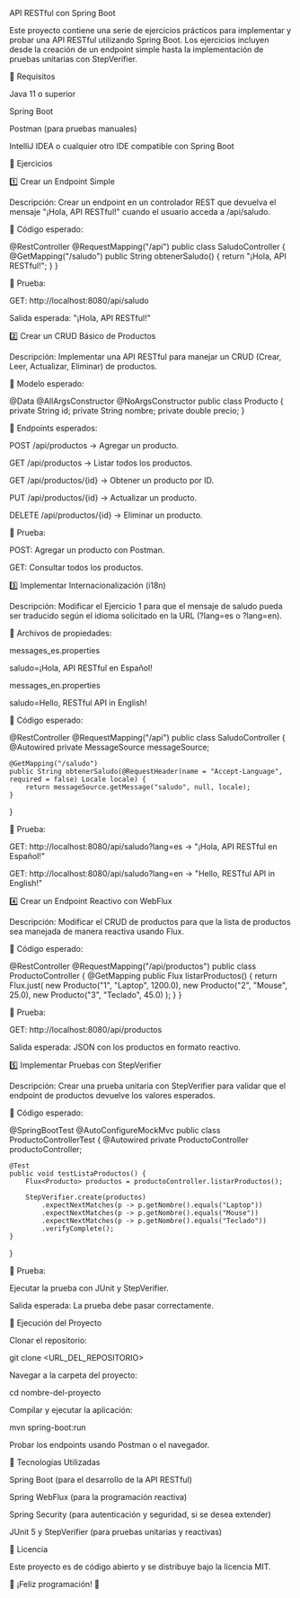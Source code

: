API RESTful con Spring Boot

Este proyecto contiene una serie de ejercicios prácticos para implementar y probar una API RESTful utilizando Spring Boot. Los ejercicios incluyen desde la creación de un endpoint simple hasta la implementación de pruebas unitarias con StepVerifier.

📌 Requisitos

Java 11 o superior

Spring Boot

Postman (para pruebas manuales)

IntelliJ IDEA o cualquier otro IDE compatible con Spring Boot

📌 Ejercicios

1️⃣ Crear un Endpoint Simple

Descripción: Crear un endpoint en un controlador REST que devuelva el mensaje "¡Hola, API RESTful!" cuando el usuario acceda a /api/saludo.

📄 Código esperado:

@RestController
@RequestMapping("/api")
public class SaludoController {
    @GetMapping("/saludo")
    public String obtenerSaludo() {
        return "¡Hola, API RESTful!";
    }
}

🔹 Prueba:

GET: http://localhost:8080/api/saludo

Salida esperada: "¡Hola, API RESTful!"

2️⃣ Crear un CRUD Básico de Productos

Descripción: Implementar una API RESTful para manejar un CRUD (Crear, Leer, Actualizar, Eliminar) de productos.

📄 Modelo esperado:

@Data
@AllArgsConstructor
@NoArgsConstructor
public class Producto {
    private String id;
    private String nombre;
    private double precio;
}

🔹 Endpoints esperados:

POST /api/productos → Agregar un producto.

GET /api/productos → Listar todos los productos.

GET /api/productos/{id} → Obtener un producto por ID.

PUT /api/productos/{id} → Actualizar un producto.

DELETE /api/productos/{id} → Eliminar un producto.

🔹 Prueba:

POST: Agregar un producto con Postman.

GET: Consultar todos los productos.

3️⃣ Implementar Internacionalización (i18n)

Descripción: Modificar el Ejercicio 1 para que el mensaje de saludo pueda ser traducido según el idioma solicitado en la URL (?lang=es o ?lang=en).

📄 Archivos de propiedades:

messages_es.properties

saludo=¡Hola, API RESTful en Español!

messages_en.properties

saludo=Hello, RESTful API in English!

📄 Código esperado:

@RestController
@RequestMapping("/api")
public class SaludoController {
    @Autowired
    private MessageSource messageSource;

    @GetMapping("/saludo")
    public String obtenerSaludo(@RequestHeader(name = "Accept-Language", required = false) Locale locale) {
        return messageSource.getMessage("saludo", null, locale);
    }
}

🔹 Prueba:

GET: http://localhost:8080/api/saludo?lang=es → "¡Hola, API RESTful en Español!"

GET: http://localhost:8080/api/saludo?lang=en → "Hello, RESTful API in English!"

4️⃣ Crear un Endpoint Reactivo con WebFlux

Descripción: Modificar el CRUD de productos para que la lista de productos sea manejada de manera reactiva usando Flux.

📄 Código esperado:

@RestController
@RequestMapping("/api/productos")
public class ProductoController {
    @GetMapping
    public Flux<Producto> listarProductos() {
        return Flux.just(
            new Producto("1", "Laptop", 1200.0),
            new Producto("2", "Mouse", 25.0),
            new Producto("3", "Teclado", 45.0)
        );
    }
}

🔹 Prueba:

GET: http://localhost:8080/api/productos

Salida esperada: JSON con los productos en formato reactivo.

5️⃣ Implementar Pruebas con StepVerifier

Descripción: Crear una prueba unitaria con StepVerifier para validar que el endpoint de productos devuelve los valores esperados.

📄 Código esperado:

@SpringBootTest
@AutoConfigureMockMvc
public class ProductoControllerTest {
    @Autowired
    private ProductoController productoController;

    @Test
    public void testListaProductos() {
        Flux<Producto> productos = productoController.listarProductos();

        StepVerifier.create(productos)
            .expectNextMatches(p -> p.getNombre().equals("Laptop"))
            .expectNextMatches(p -> p.getNombre().equals("Mouse"))
            .expectNextMatches(p -> p.getNombre().equals("Teclado"))
            .verifyComplete();
    }
}

🔹 Prueba:

Ejecutar la prueba con JUnit y StepVerifier.

Salida esperada: La prueba debe pasar correctamente.

🚀 Ejecución del Proyecto

Clonar el repositorio:

git clone <URL_DEL_REPOSITORIO>

Navegar a la carpeta del proyecto:

cd nombre-del-proyecto

Compilar y ejecutar la aplicación:

mvn spring-boot:run

Probar los endpoints usando Postman o el navegador.

📌 Tecnologías Utilizadas

Spring Boot (para el desarrollo de la API RESTful)

Spring WebFlux (para la programación reactiva)

Spring Security (para autenticación y seguridad, si se desea extender)

JUnit 5 y StepVerifier (para pruebas unitarias y reactivas)

📄 Licencia

Este proyecto es de código abierto y se distribuye bajo la licencia MIT.

📌 ¡Feliz programación! 🚀
